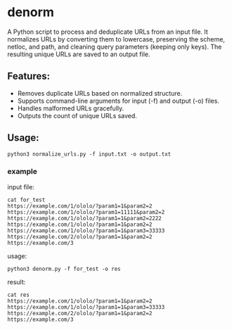 # denorm

A Python script to process and deduplicate URLs from an input file. It normalizes URLs by converting them to lowercase, preserving the scheme, netloc, and path, and cleaning query parameters (keeping only keys). The resulting unique URLs are saved to an output file.

## Features:

- Removes duplicate URLs based on normalized structure.
- Supports command-line arguments for input (-f) and output (-o) files.
- Handles malformed URLs gracefully.
- Outputs the count of unique URLs saved.

## Usage:

```
python3 normalize_urls.py -f input.txt -o output.txt
```

### example

input file:
```
cat for_test 
https://example.com/1/ololo/?param1=1&param2=2
https://example.com/1/ololo/?param1=11111&param2=2
https://example.com/1/ololo/?param1=1&param2=2222
https://example.com/1/ololo/?param1=1&param2=2
https://example.com/1/ololo/?param1=1&param3=33333
https://example.com/2/ololo/?param1=1&param2=2
https://example.com/3
```

usage:
```
python3 denorm.py -f for_test -o res
```

result:
```
cat res 
https://example.com/1/ololo/?param1=1&param2=2
https://example.com/1/ololo/?param1=1&param3=33333
https://example.com/2/ololo/?param1=1&param2=2
https://example.com/3
```
